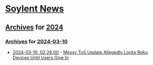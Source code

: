# [Soylent News](../../../README.md)

## [Archives](../../index.md) for [2024](../index.md)

### [Archives](../../index.md) for [2024-03-10](index.md)

* [2024-03-10, 02:26:00](https://soylentnews.org/article.pl?sid=24/03/09/0121213&from=rss) - [Messy ToS Update Allegedly Locks Roku Devices Until Users Give In](https://soylentnews.org/article.pl?sid=24/03/09/0121213&from=rss)

